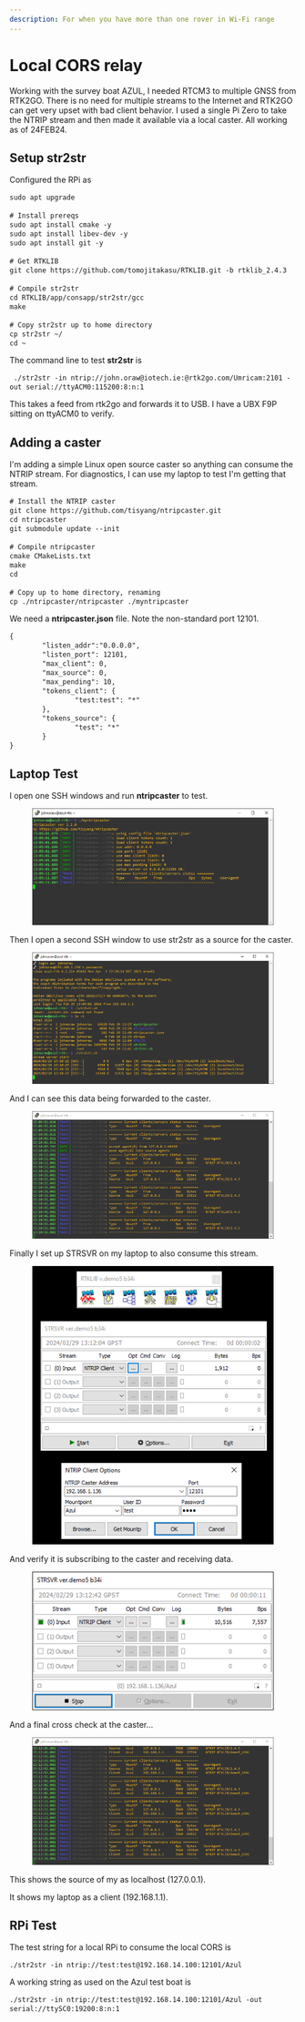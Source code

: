 ```yaml
---
description: For when you have more than one rover in Wi-Fi range
---
```


# Local CORS relay

Working with the survey boat AZUL, I needed RTCM3 to multiple GNSS from RTK2GO. There is no need for multiple streams to the Internet and RTK2GO can get very upset with bad client behavior. I used a single Pi Zero to take the NTRIP stream and then made it available via a local caster. All working as of 24FEB24.

## Setup str2str

Configured the RPi as&#x20;

```
sudo apt upgrade

# Install prereqs
sudo apt install cmake -y
sudo apt install libev-dev -y 
sudo apt install git -y

# Get RTKLIB
git clone https://github.com/tomojitakasu/RTKLIB.git -b rtklib_2.4.3

# Compile str2str
cd RTKLIB/app/consapp/str2str/gcc
make

# Copy str2str up to home directory
cp str2str ~/
cd ~
```

The command line to test **str2str** is

```
 ./str2str -in ntrip://john.oraw@iotech.ie:@rtk2go.com/Umricam:2101 -out serial://ttyACM0:115200:8:n:1
```

This takes a feed from rtk2go and forwards it to USB. I have a UBX F9P sitting on ttyACM0 to verify.

## Adding a caster

I'm adding a simple Linux open source caster so anything can consume the NTRIP stream. For diagnostics, I can use my laptop to test I'm getting that stream.

```
# Install the NTRIP caster
git clone https://github.com/tisyang/ntripcaster.git
cd ntripcaster
git submodule update --init

# Compile ntripcaster
cmake CMakeLists.txt
make
cd
 
# Copy up to home directory, renaming
cp ./ntripcaster/ntripcaster ./myntripcaster
```

We need a **ntripcaster.json** file. Note the non-standard port 12101.

```
{
        "listen_addr":"0.0.0.0",
        "listen_port": 12101,
        "max_client": 0,
        "max_source": 0,
        "max_pending": 10,
        "tokens_client": {
                "test:test": "*"
        },
        "tokens_source": {
                "test": "*"
        }
}
```

## Laptop Test

I open one SSH windows and run **ntripcaster** to test.

<figure><img src="../.gitbook/assets/image (4).png" alt=""><figcaption></figcaption></figure>

Then I open a second SSH window to use str2str as a source for the caster.

<figure><img src="../.gitbook/assets/image (1) (1) (1).png" alt=""><figcaption></figcaption></figure>

And I can see this data being forwarded to the caster.

<figure><img src="../.gitbook/assets/image (2) (1) (1).png" alt=""><figcaption></figcaption></figure>

Finally I set up STRSVR on my laptop to also consume this stream.

<figure><img src="../.gitbook/assets/image (3) (1) (1).png" alt=""><figcaption></figcaption></figure>

And verify it is subscribing to the caster and receiving data.

<figure><img src="../.gitbook/assets/image (4) (1).png" alt=""><figcaption></figcaption></figure>

And a final cross check at the caster...

<figure><img src="../.gitbook/assets/image (5).png" alt=""><figcaption></figcaption></figure>

This shows the source of my as localhost (127.0.0.1).

It shows my laptop as a client (192.168.1.1).

## RPi Test

The test string for a local RPi to consume the local CORS is

```
./str2str -in ntrip://test:test@192.168.14.100:12101/Azul
```

A working string as used on the Azul test boat is

```
./str2str -in ntrip://test:test@192.168.14.100:12101/Azul -out serial://ttySC0:19200:8:n:1
```

